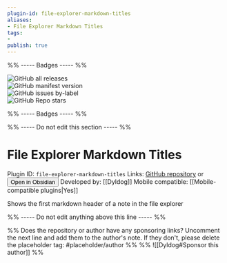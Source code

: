 ```yaml
---
plugin-id: file-explorer-markdown-titles
aliases:
- File Explorer Markdown Titles
tags: 
- 
publish: true
---
```


%% ----- Badges ----- %%

![GitHub all releases](https://img.shields.io/github/downloads/Dyldog/file-explorer-markdown-titles/total?color=573E7A&logo=github&style=for-the-badge)   
![GitHub manifest version](https://img.shields.io/github/manifest-json/v/Dyldog/file-explorer-markdown-titles?color=573E7A&logo=github&style=for-the-badge)   
![GitHub issues by-label](https://img.shields.io/github/issues/Dyldog/file-explorer-markdown-titles/help%20wanted?color=573E7A&logo=github&style=for-the-badge)   
![GitHub Repo stars](https://img.shields.io/github/stars/Dyldog/file-explorer-markdown-titles?color=573E7A&logo=github&style=for-the-badge)

%% ----- Badges ----- %%

%% ----- Do not edit this section ----- %%

# File Explorer Markdown Titles

Plugin ID: `file-explorer-markdown-titles`
Links: [GitHub repository](https://github.com/Dyldog/file-explorer-markdown-titles) or [<button id=HH>Open in Obsidian</button>](obsidian://goto-plugin?id=file-explorer-markdown-titles)
Developed by: [[Dyldog]]
Mobile compatible: [[Mobile-compatible plugins|Yes]]

Shows the first markdown header of a note in the file explorer

%% ----- Do not edit anything above this line ----- %% 

%% Does the repository or author have any sponsoring links? Uncomment the next line and add them to the author's note. If they don't, please delete the placeholder tag: #placeholder/author %%
%% ![[Dyldog#Sponsor this author]] %%
